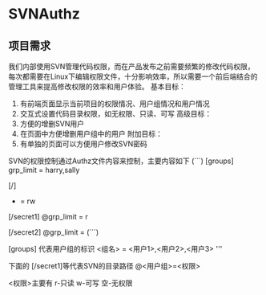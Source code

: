 # SVNAuthz

## 项目需求
我们内部使用SVN管理代码权限，而在产品发布之前需要频繁的修改代码权限，每次都需要在Linux下编辑权限文件，十分影响效率，所以需要一个前后端结合的管理工具来提高修改权限的效率和用户体验。
基本目标：
1. 有前端页面显示当前项目的权限情况、用户组情况和用户情况
2. 交互式设置代码目录权限，如无权限、只读、可写
高级目标：
3. 方便的增删SVN用户
4. 在页面中方便增删用户组中的用户
附加目标：
5. 有单独的页面可以方便用户修改SVN密码

SVN的权限控制通过Authz文件内容来控制，主要内容如下
(```)
[groups]
grp_limit = harry,sally

[/]
* = rw

[/secret1]
@grp_limit = r

[/secret2]
@grp_limit =
(```)

[groups] 代表用户组的标识
<组名> = <用户1>,<用户2>,<用户3>
'''

下面的
[/secret1]等代表SVN的目录路径
@<用户组>=<权限>

<权限>主要有 r-只读 w-可写 空-无权限
